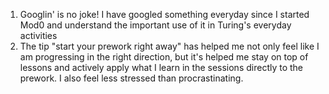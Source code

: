 1. Googlin' is no joke! I have googled something everyday since I started Mod0 and understand the important use of it in Turing's everyday activities
2. The tip "start your prework right away" has helped me not only feel like I am progressing in the right direction, but it's helped me stay on top of lessons and actively apply what I learn in the sessions directly to the prework. I also feel less stressed than procrastinating. 
